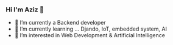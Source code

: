 ### Hi I'm Aziz 👋

- 🔭 I’m currently a Backend developer  
- 🌱 I’m currently learning ... Djando, IoT, embedded system, AI
- 👀 I’m interested in Web Development & Artificial Intelligence




<!--
**mrdrag0n/mrdrag0n** is a ✨ _special_ ✨ repository because its `README.md` (this file) appears on your GitHub profile.

Here are some ideas to get you started:

- 🔭 I’m currently working on ...
- 🌱 I’m currently learning ...
- 👯 I’m looking to collaborate on ...
- 🤔 I’m looking for help with ...
- 💬 Ask me about ...
- 📫 How to reach me: ...
- 😄 Pronouns: ...
- ⚡ Fun fact: ...
-->
